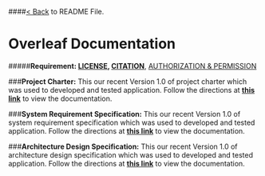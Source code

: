 
####[< Back](/README.md) to README File.

# Overleaf Documentation

#####**Requirement: [LICENSE](/LICENSE), [CITATION](/CITATION.CFF)**, [AUTHORIZATION & PERMISSION](https://www.overleaf.com/login)

###**Project Charter:** 
This our recent Version 1.0 of project charter which was used to developed and tested application. Follow the directions at **[this link](https://www.overleaf.com/project/635c0f3afd68c569c6e881b9)** to view the documentation.

###**System Requirement Specification:**
This our recent Version 1.0 of system requirement specification which was used to developed and tested application. Follow the directions at **[this link](https://www.overleaf.com/project/63408077d83b8c988949ba0b)** to view the documentation.

###**Architecture Design Specification:**
This our recent Version 1.0 of architecture design specification which was used to developed and tested application. Follow the directions at **[this link](https://www.overleaf.com/project/6324cc24a122cc30d2b03be8)** to view the documentation.


